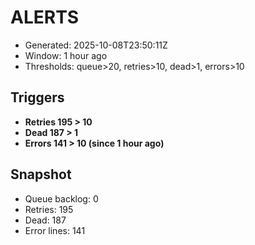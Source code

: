 # ALERTS

- Generated: 2025-10-08T23:50:11Z
- Window: 1 hour ago
- Thresholds: queue>20, retries>10, dead>1, errors>10

## Triggers
- **Retries 195 > 10**
- **Dead 187 > 1**
- **Errors 141 > 10 (since 1 hour ago)**

## Snapshot
- Queue backlog: 0
- Retries: 195
- Dead: 187
- Error lines: 141
